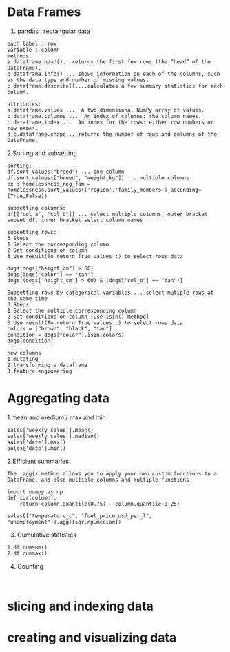 # Data Frames

1. pandas : rectangular data
```
each label : row
variable : column
methods:
a.dataframe.head().. returns the first few rows (the “head” of the DataFrame).
b.dataframe.info() ... shows information on each of the columns, such as the data type and number of missing values.
c.dataframe.describe()....calculates a few summary statistics for each column.

attributes:
a.dataframe.values ...  A two-dimensional NumPy array of values.
b.dataframe.columns ...  An index of columns: the column names.
c.dataframe.index ...  An index for the rows: either row numbers or row names.
d.c.dataframe.shape... returns the number of rows and columns of the DataFrame.
```

2.Sorting and subsetting
```
sorting:
df.sort_values("breed") ... one column
df.sort_values(["breed", "weight_kg"]) ....multiple columns
ex : homelessness_reg_fam = homelessness.sort_values(['region','family_members'],ascending=[True,False])
```
```
subsetting columns:
df[["col_a", "col_b"]] ... select multiple coiumns, outer bracket subset df, inner bracket select column names 

subsetting rows: 
3 Steps
1.Select the corresponding column
2.Set conditions on column
3.Use result(To return True values :) to select rows data

dogs[dogs["height_cm"] > 60]
dogs[dogs["color"] == "tan"]
dogs[(dogs["height_cm"] > 60) & (dogs["col_b"] == "tan")]

```
```
Subsetting rows by categorical variables ... select mutiple rows at the same time
3 Steps
1.Select the multiple corresponding column
2.Set conditions on column [use isin() method]
3.Use result(To return True values :) to select rows data
colors = ["brown", "black", "tan"]
condition = dogs["color"].isin(colors)
dogs[condition]
```

```
new columns
1.mutating
2.transforming a dataframe
3.feature engineering
```

# Aggregating data
1.mean and medium / max and min
```
sales['weekly_sales'].mean()
sales['weekly_sales'].median()
sales['date'].max()
sales['date'].min()
```

2.Efficient summaries
```
The .agg() method allows you to apply your own custom functions to a DataFrame, and also multiple columns and multiple functions 

import numpy as np
def iqr(column):
    return column.quantile(0.75) - column.quantile(0.25)
    
sales[["temperature_c", "fuel_price_usd_per_l", "unemployment"]].agg([iqr,np.median])

```
3. Cumulative statistics
```
1.df.cumsum()
2.df.cummax()
```

4. Counting
```


```

# slicing and indexing data


# creating and  visualizing data



 










































